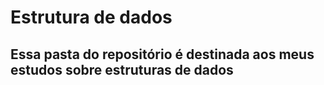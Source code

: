 # Estrutura de dados
## Essa pasta do repositório é destinada aos meus estudos sobre estruturas de dados